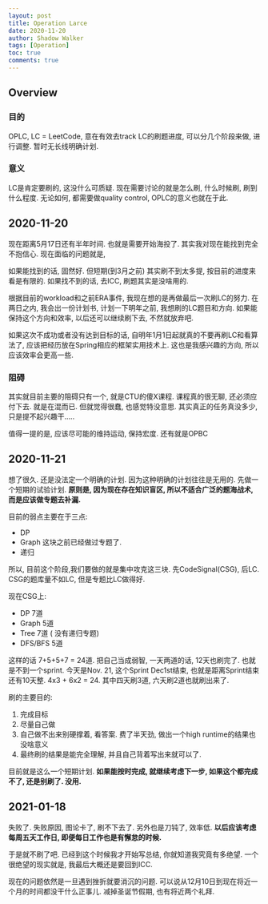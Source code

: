 ```yaml
---
layout: post
title: Operation Larce
date: 2020-11-20
author: Shadow Walker
tags: [Operation]
toc: true
comments: true
---
```


## Overview
### 目的

OPLC, LC = LeetCode, 意在有效去track LC的刷题进度, 可以分几个阶段来做, 进行调整. 暂时无长线明确计划. 

### 意义

LC是肯定要刷的, 这没什么可质疑. 现在需要讨论的就是怎么刷, 什么时候刷, 刷到什么程度.  无论如何, 都需要做quality control, OPLC的意义也就在于此. 

## 2020-11-20

现在距离5月17日还有半年时间. 也就是需要开始海投了. 其实我对现在能找到完全不抱信心.  现在面临的问题就是, 

如果能找到的话, 固然好. 但短期(到3月之前) 其实刷不到太多提, 按目前的进度来看是有限的. 
如果找不到的话, 去ICC, 刷题其实是没啥用的. 

根据目前的workload和之前ERA事件, 我现在想的是再做最后一次刷LC的努力.  在两日之内, 我会出一份计划书, 计划一下明年之前, 我想刷的LC题目和方向.  如果能保持这个方向和效率, 以后还可以继续刷下去, 不然就放弃吧. 


如果这次不成功或者没有达到目标的话, 自明年1月1日起就真的不要再刷LC和看算法了, 应该把经历放在Spring相应的框架实用技术上. 这也是我感兴趣的方向, 所以应该效率会更高一些. 

### 阻碍

其实就目前主要的阻碍只有一个, 就是CTU的傻X课程. 课程真的很无聊, 还必须应付下去. 就是在混而已. 但就觉得很蠢, 也感觉特没意思. 其实真正的任务真没多少, 只是提不起兴趣干..... 

值得一提的是, 应该尽可能的维持运动, 保持宏度.  还有就是OPBC

## 2020-11-21

想了很久. 还是没法定一个明确的计划. 因为这种明确的计划往往是无用的.  先做一个短期的试验计划.   **原则是, 因为现在存在知识盲区, 所以不适合广泛的题海战术, 而是应该做专题去补漏.**

目前的弱点主要在于三点: 

- DP
- Graph  这块之前已经做过专题了. 
- 递归

所以, 目前这个阶段,我们要做的就是集中攻克这三块. 先CodeSignal(CSG), 后LC.   CSG的题库量不如LC, 但是专题比LC做得好. 

现在CSG上: 

- DP 7道
- Graph 5道
- Tree 7道 ( 没有递归专题)
- DFS/BFS 5道

这样的话 7+5+5+7 = 24道.  把自己当成弱智, 一天两道的话, 12天也刷完了. 也就是不到一个sprint.  今天是Nov. 21, 这个Sprint Dec1st结束, 也就是距离Sprint结束还有10天整. 4x3 + 6x2 = 24. 其中四天刷3道, 六天刷2道也就刷出来了.   

刷的主要目的: 
1. 完成目标
2. 尽量自己做
3. 自己做不出来别硬撑着, 看答案. 费了半天劲, 做出一个high runtime的结果也没啥意义
4. 最终刷的结果是能完全理解, 并且自己背着写出来就可以了. 

目前就是这么一个短期计划. **如果能按时完成, 就继续考虑下一步, 如果这个都完成不了, 还是别刷了. 没用.**



## 2021-01-18

失败了. 失败原因, 图论卡了, 刷不下去了.  另外也是刀钝了, 效率低. **以后应该考虑每周五天工作日, 即便每日工作也是有懈怠的时候.**

于是就不刷了吧. 已经到这个时候我才开始写总结, 你就知道我究竟有多绝望.  一个很绝望的现实就是, 我最后大概还是要回到ICC. 

现在的问题依然是一旦遇到挫折就要消沉的问题. 可以说从12月10日到现在将近一个月的时间都没干什么正事儿. 减掉圣诞节假期, 也有将近两个礼拜. 



